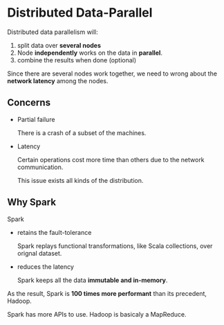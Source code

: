 # Distributed Data-Parallel

Distributed data parallelism will:

1. split data over **several nodes**
2. Node **independently** works on the data in **parallel**.
3. combine the results when done (optional)

Since there are several nodes work together, we need to wrong about the **network latency** among the nodes.

## Concerns

- Partial failure

  There is a crash of a subset of the machines.

- Latency

  Certain operations cost more time than others due to the network communication.

  This issue exists all kinds of the distribution.

## Why Spark

Spark

- retains the fault-tolerance

  Spark replays functional transformations, like Scala collections, over orignal dataset.

- reduces the latency

  Spark keeps all the data **immutable and in-memory**.

As the result, Spark is **100 times more performant** than its precedent, Hadoop. 

Spark has more APIs to use. Hadoop is basicaly a MapReduce.